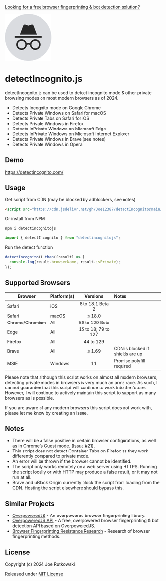 [Looking for a free browser fingerprinting & bot detection solution?](https://overpoweredjs.com/)

<img src="./detectIncognito.svg"  width="150"  />

# detectIncognito.js

detectIncognito.js can be used to detect incognito mode & other private browsing modes on most modern browsers as of 2024.

- Detects Incognito mode on Google Chrome
- Detects Private Windows on Safari for macOS
- Detects Private Tabs on Safari for iOS
- Detects Private Windows in Firefox
- Detects InPrivate Windows on Microsoft Edge
- Detects InPrivate Windows on Microsoft Internet Explorer
- Detects Private Windows in Brave (see notes)
- Detects Private Windows in Opera

## Demo

https://detectincognito.com/

## Usage

Get script from CDN (may be blocked by adblockers, see notes)

```html
<script src="https://cdn.jsdelivr.net/gh/Joe12387/detectIncognito@main/dist/es5/detectIncognito.min.js"></script>
```

Or install from NPM

```
npm i detectincognitojs
```

```javascript
import { detectIncognito } from "detectincognitojs";
```

Run the detect function

```javascript
detectIncognito().then((result) => {
  console.log(result.browserName, result.isPrivate);
});
```

## Supported Browsers

| Browser         | Platform(s) |      Versions       | Notes                            |
| --------------- | :---------- | :-----------------: | :------------------------------- |
| Safari          | iOS         | 8 to 18.1 Beta 2    |                                  |
| Safari          | macOS       | ≤ 18.0              |                                  |
| Chrome/Chromium | All         | 50 to 129 Beta      |                                  |
| Edge            | All         | 15 to 18; 79 to 127 |                                  |
| Firefox         | All         | 44 to 129           |                                  |
| Brave           | All         | ≤ 1.69              | CDN is blocked if shields are up |
| MSIE            | Windows     | 11                  | Promise polyfill required        |

Please note that although this script works on almost all modern browsers, detecting private modes in browsers is very much an arms race. As such, I cannot guarantee that this script will continue to work into the future. However, I will continue to actively maintain this script to support as many browsers as is possible.

If you are aware of any modern browsers this script does not work with, please let me know by creating an issue.

## Notes

- There will be a false positive in certain browser configurations, as well as in Chrome's Guest mode. ([Issue #21](https://github.com/Joe12387/detectIncognito/issues/21)).
- This script does not detect Container Tabs on Firefox as they work differently compared to private mode.
- An error will be thrown if the browser cannot be identified.
- The script only works remotely on a web server using HTTPS. Running the script locally or with HTTP may produce a false result, or it may not run at all.
- Brave and uBlock Origin currently block the script from loading from the CDN. Hosting the script elsewhere should bypass this.

## Similar Projects

- [OverpoweredJS](https://github.com/Joe12387/overpoweredjs "OverpoweredJS") - An overpowered browser fingerprinting library.
- [OverpoweredJS API](https://github.com/Joe12387/overpoweredjs-api) - A free, overpowered browser fingerprinting & bot detection API based on OverpoweredJS.
- [Browser Fingerprinting Resistance Research](https://github.com/Joe12387/browser-fingerprinting-resistance-research "Browser Fingerprinting Resistance Research") - Research of browser fingerprinting methods.

## License

Copyright (c) 2024 Joe Rutkowski

Released under [MIT License](https://opensource.org/license/mit-0/)
